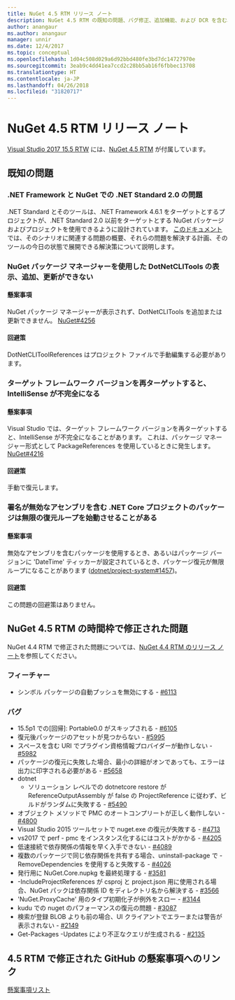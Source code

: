 ```yaml
---
title: NuGet 4.5 RTM リリース ノート
description: NuGet 4.5 RTM の既知の問題、バグ修正、追加機能、および DCR を含む、そのリリース ノートです。
author: anangaur
ms.author: anangaur
manager: unnir
ms.date: 12/4/2017
ms.topic: conceptual
ms.openlocfilehash: 1d04c508d029a6d92bbd480fe3bd7dc14727970e
ms.sourcegitcommit: 3eab9c4dd41ea7ccd2c28bb5ab16f6fbbec13708
ms.translationtype: HT
ms.contentlocale: ja-JP
ms.lasthandoff: 04/26/2018
ms.locfileid: "31820717"
---
```

# <a name="nuget-45-rtm-release-notes"></a>NuGet 4.5 RTM リリース ノート

[Visual Studio 2017 15.5 RTW](https://www.visualstudio.com/news/releasenotes/vs2017-relnotes) には、[NuGet 4.5 RTM](https://dist.nuget.org/win-x86-commandline/v4.5.0/nuget.exe) が付属しています。

## <a name="known-issues"></a>既知の問題

### <a name="issues-with-net-standard-20-with-net-framework--nuget"></a>.NET Framework と NuGet での .NET Standard 2.0 の問題 

.NET Standard とそのツールは、.NET Framework 4.6.1 をターゲットとするプロジェクトが、.NET Standard 2.0 以前をターゲットとする NuGet パッケージおよびプロジェクトを使用できるように設計されています。 [このドキュメント](https://github.com/dotnet/standard/issues/481)では、そのシナリオに関連する問題の概要、それらの問題を解決する計画、そのツールの今日の状態で展開できる解決策について説明します。

### <a name="you-are-unable-to-view-add-or-update-dotnetclitools-using-nuget-package-manager"></a>NuGet パッケージ マネージャーを使用した DotNetCLITools の表示、追加、更新ができない

#### <a name="issue"></a>懸案事項

NuGet パッケージ マネージャーが表示されず、DotNetCLITools を追加または更新できません。 [NuGet#4256](https://github.com/NuGet/Home/issues/4256)

#### <a name="workaround"></a>回避策

DotNetCLIToolReferences はプロジェクト ファイルで手動編集する必要があります。

### <a name="retargeting-target-framework-version-may-lead-to-incomplete-intellisense"></a>ターゲット フレームワーク バージョンを再ターゲットすると、IntelliSense が不完全になる

#### <a name="issue"></a>懸案事項

Visual Studio では、ターゲット フレームワーク バージョンを再ターゲットすると、IntelliSense が不完全になることがあります。 これは、パッケージ マネージャー形式として PackageReferences を使用しているときに発生します。 [NuGet#4216](https://github.com/NuGet/Home/issues/4216)

#### <a name="workaround"></a>回避策

手動で復元します。

### <a name="a-package-in-a-net-core-project-that-contains-an-assembly-with-an-invalid-signature-can-trigger-an-infinite-restore-loop"></a>署名が無効なアセンブリを含む .NET Core プロジェクトのパッケージは無限の復元ループを始動させることがある

#### <a name="issue"></a>懸案事項

無効なアセンブリを含むパッケージを使用するとき、あるいはパッケージ バージョンに 'DateTime' ティッカーが設定されているとき、パッケージ復元が無限ループになることがあります ([dotnet/project-system#1457](https://github.com/dotnet/project-system/issues/1457))。

#### <a name="workaround"></a>回避策

この問題の回避策はありません。

## <a name="issues-fixed-in-nuget-45-rtm-timeframe"></a>NuGet 4.5 RTM の時間枠で修正された問題

NuGet 4.4 RTM で修正された問題については、[NuGet 4.4 RTM のリリース ノート](../release-notes/nuget-4.4-RTM.md)を参照してください。 

### <a name="features"></a>フィーチャー

- シンボル パッケージの自動プッシュを無効にする - [#6113](https://github.com/NuGet/Home/issues/6113)

### <a name="bugs"></a>バグ

- 15.5p1 での[回帰]: Portable0.0 がスキップされる - [#6105](https://github.com/NuGet/Home/issues/6105)
- 復元後パッケージのアセットが見つからない - [#5995](https://github.com/NuGet/Home/issues/5995)
- スペースを含む URI でプラグイン資格情報プロバイダーが動作しない - [#5982](https://github.com/NuGet/Home/issues/5982)
- パッケージの復元に失敗した場合、最小の詳細がオンであっても、エラーは出力に印字される必要がある - [#5658](https://github.com/NuGet/Home/issues/5658)
- dotnet
  - ソリューション レベルでの dotnetcore restore が ReferenceOutputAssembly が false の ProjectReference に従わず、ビルドがランダムに失敗する - [#5490](https://github.com/NuGet/Home/issues/5490)
- オブジェクト メソッドで PMC のオートコンプリートが正しく動作しない - [#4800](https://github.com/NuGet/Home/issues/4800)
- Visual Studio 2015 ツールセットで nuget.exe の復元が失敗する - [#4713](https://github.com/NuGet/Home/issues/4713)
- vs2017 で perf - pmc をインスタンス化するにはコストがかかる - [#4205](https://github.com/NuGet/Home/issues/4205)
- 低速接続で依存関係の情報を早く入手できない - [#4089](https://github.com/NuGet/Home/issues/4089)
- 複数のパッケージで同じ依存関係を共有する場合、uninstall-package で -RemoveDependencies を使用すると失敗する - [#4026](https://github.com/NuGet/Home/issues/4026)
- 発行用に NuGet.Core.nupkg を最終処理する - [#3581](https://github.com/NuGet/Home/issues/3581)
- -IncludeProjectReferences が csproj と project.json 用に使用される場合、NuGet パックは依存関係 ID をディレクトリ名から解決する - [#3566](https://github.com/NuGet/Home/issues/3566)
- 'NuGet.ProxyCache' 用のタイプ初期化子が例外をスロー - [#3144](https://github.com/NuGet/Home/issues/3144)
- kudu での nuget のパフォーマンスの復元の問題 - [#3087](https://github.com/NuGet/Home/issues/3087)
- 検索が登録 BLOB よりも前の場合、UI クライアントでエラーまたは警告が表示されない - [#2149](https://github.com/NuGet/Home/issues/2149)
- Get-Packages -Updates により不正なクエリが生成される - [#2135](https://github.com/NuGet/Home/issues/2135)

## <a name="links-to-github-issues-fixed-in-45-rtm"></a>4.5 RTM で修正された GitHub の懸案事項へのリンク

[懸案事項リスト](https://github.com/NuGet/Home/issues?q=is%3Aissue+milestone%3A4.5+is%3Aclosed)
